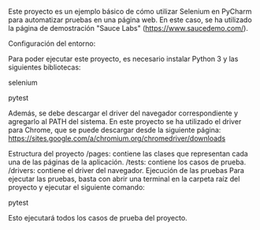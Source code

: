 Este proyecto es un ejemplo básico de cómo utilizar Selenium en PyCharm para automatizar pruebas en una página web. 
En este caso, se ha utilizado la página de demostración "Sauce Labs" 
(https://www.saucedemo.com/).

Configuración del entorno:

Para poder ejecutar este proyecto, es necesario instalar Python 3 y las siguientes bibliotecas:

selenium

pytest

Además, se debe descargar el driver del navegador correspondiente y agregarlo al PATH del sistema. En este proyecto se 
ha utilizado el driver para Chrome, que se puede descargar desde la siguiente página: 
https://sites.google.com/a/chromium.org/chromedriver/downloads

Estructura del proyecto
/pages: contiene las clases que representan cada una de las páginas de la aplicación.
/tests: contiene los casos de prueba.
/drivers: contiene el driver del navegador.
Ejecución de las pruebas
Para ejecutar las pruebas, basta con abrir una terminal en la carpeta raíz del proyecto y 
ejecutar el siguiente comando:

pytest

Esto ejecutará todos los casos de prueba del proyecto.